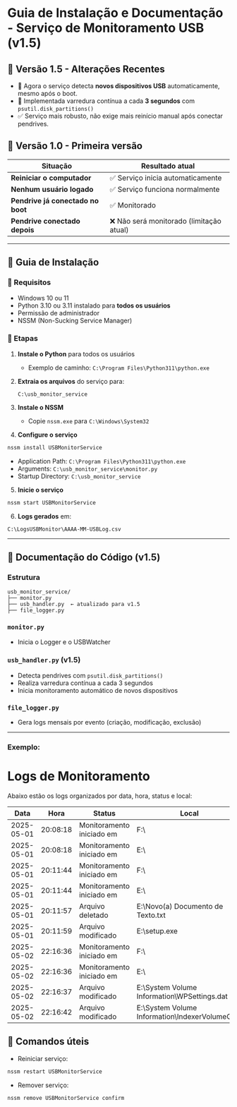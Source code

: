# Guia de Instalação e Documentação - Serviço de Monitoramento USB (v1.5)

## 📘 Versão 1.5 - Alterações Recentes
- 🚀 Agora o serviço detecta **novos dispositivos USB** automaticamente, mesmo após o boot.
- 🔁 Implementada varredura contínua a cada **3 segundos** com `psutil.disk_partitions()`
- ✅ Serviço mais robusto, não exige mais reinício manual após conectar pendrives.

## 📘 Versão 1.0 - Primeira versão
| Situação                          | Resultado atual                         |
| --------------------------------- | --------------------------------------- |
| **Reiniciar o computador**        | ✅ Serviço inicia automaticamente        |
| **Nenhum usuário logado**         | ✅ Serviço funciona normalmente          |
| **Pendrive já conectado no boot** | ✅ Monitorado                            |
| **Pendrive conectado depois**     | ❌ Não será monitorado (limitação atual) |
---

## 📘 Guia de Instalação

### 🔧 Requisitos
- Windows 10 ou 11
- Python 3.10 ou 3.11 instalado para **todos os usuários**
- Permissão de administrador
- NSSM (Non-Sucking Service Manager)

### 📁 Etapas

1. **Instale o Python** para todos os usuários
   - Exemplo de caminho: `C:\Program Files\Python311\python.exe`

2. **Extraia os arquivos** do serviço para:
   ```
   C:\usb_monitor_service
   ```

3. **Instale o NSSM**
   - Copie `nssm.exe` para `C:\Windows\System32`

4. **Configure o serviço**
```cmd
nssm install USBMonitorService
```
- Application Path: `C:\Program Files\Python311\python.exe`
- Arguments: `C:\usb_monitor_service\monitor.py`
- Startup Directory: `C:\usb_monitor_service`

5. **Inicie o serviço**
```cmd
nssm start USBMonitorService
```

6. **Logs gerados** em:
```
C:\LogsUSBMonitor\AAAA-MM-USBLog.csv
```

---

## 🧠 Documentação do Código (v1.5)

### Estrutura
```
usb_monitor_service/
├── monitor.py
├── usb_handler.py  ← atualizado para v1.5
├── file_logger.py
```

### `monitor.py`
- Inicia o Logger e o USBWatcher

### `usb_handler.py` (v1.5)
- Detecta pendrives com `psutil.disk_partitions()`
- Realiza varredura contínua a cada 3 segundos
- Inicia monitoramento automático de novos dispositivos

### `file_logger.py`
- Gera logs mensais por evento (criação, modificação, exclusão)

---
### Exemplo:
# Logs de Monitoramento

Abaixo estão os logs organizados por data, hora, status e local:

| Data               | Hora     | Status                | Local                                               |
|--------------------|----------|-----------------------|-----------------------------------------------------|
| 2025-05-01         | 20:08:18 | Monitoramento iniciado em | F:\                                                 |
| 2025-05-01         | 20:08:18 | Monitoramento iniciado em | E:\                                                 |
| 2025-05-01         | 20:11:44 | Monitoramento iniciado em | F:\                                                 |
| 2025-05-01         | 20:11:44 | Monitoramento iniciado em | E:\                                                 |
| 2025-05-01         | 20:11:57 | Arquivo deletado       | E:\Novo(a) Documento de Texto.txt                   |
| 2025-05-01         | 20:11:59 | Arquivo modificado     | E:\setup.exe                                        |
| 2025-05-02         | 22:16:36 | Monitoramento iniciado em | F:\                                                 |
| 2025-05-02         | 22:16:36 | Monitoramento iniciado em | E:\                                                 |
| 2025-05-02         | 22:16:37 | Arquivo modificado     | E:\System Volume Information\WPSettings.dat         |
| 2025-05-02         | 22:16:42 | Arquivo modificado     | E:\System Volume Information\IndexerVolumeGuid      |

## 📌 Comandos úteis
- Reiniciar serviço:
```cmd
nssm restart USBMonitorService
```
- Remover serviço:
```cmd
nssm remove USBMonitorService confirm
```
